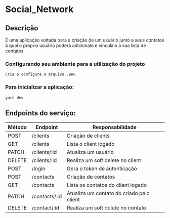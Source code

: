 # Social_Network
## Descrição
É uma aplicação voltada para a criação de um usuário junto a seus contatos à qual o próprio usuário poderá adicionalo e vinculalo a sua lista de contatos

### Configurando seu ambiente para a utilização do projeto
````
Crie e configure o arquivo .env 
````


### Para inicializar a aplicação:

````
yarn dev
````

## Endpoints do serviço:

<table>
    <thead>
        <tr>
            <th>Método</th>
            <th>Endpoint</th>
            <th>Responsabilidade</th>
        </tr>
    </thead>
    <tbody>
        <tr>
            <td>POST</td>
            <td>/clients</td>
            <td>Criação de clients</td>
        </tr>
        <tr>
            <td>GET</td>
            <td>/clients</td>
            <td>Lista o client logado</td>
        </tr>
        <tr>
            <td>PATCH</td>
            <td>/clients/:id</td>
            <td>Atualiza um usuário</td>
        </tr>
        <tr>
            <td>DELETE</td>
            <td>/clients/:id</td>
            <td>Realiza um soft delete no client</td>
        </tr>
        <tr>
            <td>POST</td>
            <td>/login</td>
            <td>Gera o token de autenticação</td>
        </tr>
        <tr>
            <td>POST</td>
            <td>/contacts</td>
            <td>Criação de contatos</td>
        </tr>
        <tr>
            <td>GET</td>
            <td>/contacts</td>
            <td>Lista os contatos do client logado</td>
        </tr>
        <tr>
            <td>PATCH</td>
            <td>/contacts/:id</td>
            <td>Atualiza um contato do criado pelo client</td>
        </tr>
        <tr>
            <td>DELETE</td>
            <td>/contact/:id</td>
            <td>Realiza um soft delete no contato</td>
        </tr>
    </tbody>
</table>
